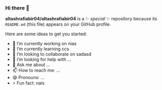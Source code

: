 ### Hi there 👋


**altashrafiabir04/altashrafiabir04** is a ✨ _special_ ✨ repository because its `README.md` (this file) appears on your GitHub profile.

Here are some ideas to get you started:

- 🔭 I’m currently working on nias
- 🌱 I’m currently learning ccs
- 👯 I’m looking to collaborate on sadasd
- 🤔 I’m looking for help with ...
- 💬 Ask me about ...
- 📫 How to reach me: ...
- 😄 Pronouns: ...
- ⚡ Fun fact: nais
